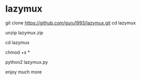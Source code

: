 # lazymux

git clone 
https://github.com/guru1993/lazymux.git
cd lazymux

unzip lazymux.zip

cd lazymux

chmod +x *

python2 lazymux.py


enjoy much more
